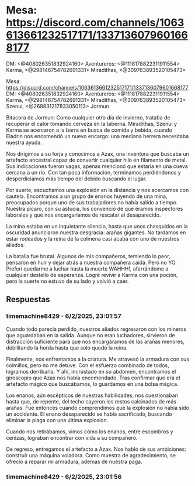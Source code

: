 # Mesa: https://discord.com/channels/1063613661232517171/1337136079601668177
DM: <@408026351832924160> 
Aventureros: <@1118178822311911554> Karma, <@298146754782691331> Miradithas, <@309763893520105473>

Mesa: https://discord.com/channels/1063613661232517171/1337136079601668177
DM: <@408026351832924160> 
Aventureros: <@1118178822311911554> Karma, <@298146754782691331> Miradithas, <@309763893520105473> Szenui, <@269831217833050113> Jormun

Bitacora de Jormun:
Como cualquier otro día de invierno, trataba de recuperar el calor tomando cerveza en la taberna. Miradithas, Szenui y Karma se acercaron a la barra en busca de comida y bebida, cuando Eladrin nos encomendó un nuevo encargo: una mediana herrera necesitaba nuestra ayuda.

Nos dirigimos a su forja y conocimos a Azax, una inventora que buscaba un artefacto ancestral capaz de convertir cualquier hilo en filamento de metal. Sus indicaciones fueron vagas, apenas mencionó que estaría en una cueva cercana a un río. Con tan poca información, terminamos perdiéndonos y desperdiciamos más tiempo del debido buscando el lugar.

Por suerte, escuchamos una explosión en la distancia y nos acercamos con cautela. Encontramos a un grupo de enanos huyendo de una mina, preocupados porque uno de sus trabajadores no había salido a tiempo. Nuestra pícaro, con su astucia, los convenció de que éramos inspectores laborales y que nos encargaríamos de rescatar al desaparecido.

La mina estaba en un inquietante silencio, hasta que unos chasquidos en la oscuridad anunciaron nuestra desgracia: arañas gigantes. No tardamos en estar rodeados y la reina de la colmena casi acaba con uno de nuestros aliados.

La batalla fue brutal. Algunos de mis compañeros, temiendo lo peor, pensaron en huir y dejar atrás a nuestra compañera caída. Pero no YO. Preferí quedarme a luchar hasta la muerte WAHHH!, aferrándome a cualquier destello de esperanza. Logré revivir a Karma con una poción, pero la suerte no estuvo de su lado y volvió a caer.

## Respuestas

### timemachine8429 - 6/2/2025, 23:01:57

Cuando todo parecía perdido, nuestros aliados regresaron con los mineros que aguardaban en la salida. Aunque no eran luchadores, sirvieron de distracción suficiente para que nos encargáramos de las arañas menores, debilitando la horda hasta que solo quedó la reina.

Finalmente, nos enfrentamos a la criatura. Me atravesó la armadura con sus colmillos, pero no me detuve. Con el esfuerzo combinado de todos, logramos derribarla. Y ahí, incrustado en su abdomen, encontramos el giroscopio que Azax nos había encomendado. Tras confirmar que era el artefacto mágico que buscábamos, lo guardamos en una bolsa mágica.

Los enanos, aún escépticos de nuestras habilidades, nos cuestionaban hasta que, de repente, del techo cayeron los restos calcinados de más arañas. Fue entonces cuando comprendimos que la explosión no había sido un accidente. El enano desaparecido se había sacrificado, buscando eliminar la plaga con una última explosion.

Cuando nos retirábamos, vimos cómo los enanos, entre escombros y cenizas, lograban encontrar con vida a su compañero.

De regreso, entregamos el artefacto a Azax. Nos habló de sus ambiciones: construir una máquina voladora. Como muestra de agradecimiento, se ofreció a reparar mi armadura, ademas de nuestra paga.

### timemachine8429 - 6/2/2025, 23:01:56



